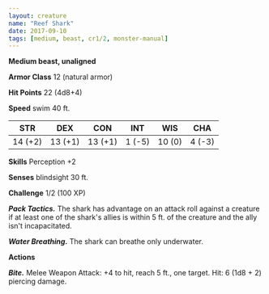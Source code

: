 ```yaml
---
layout: creature
name: "Reef Shark"
date: 2017-09-10
tags: [medium, beast, cr1/2, monster-manual]
---
```


**Medium beast, unaligned**

**Armor Class** 12 (natural armor)

**Hit Points** 22 (4d8+4)

**Speed** swim 40 ft.

|   STR   |   DEX   |   CON   |   INT   |   WIS   |   CHA   |
|:-----:|:-----:|:-----:|:-----:|:-----:|:-----:|
| 14 (+2) | 13 (+1) | 13 (+1) | 1 (-5) | 10 (0) | 4 (-3) |

**Skills** Perception +2

**Senses** blindsight 30 ft.

**Challenge** 1/2 (100 XP)

***Pack Tactics.*** The shark has advantage on an attack roll against a creature if at least one of the shark's allies is within 5 ft. of the creature and the ally isn't incapacitated.

***Water Breathing.*** The shark can breathe only underwater.

**Actions**

***Bite.*** Melee Weapon Attack: +4 to hit, reach 5 ft., one target. Hit: 6 (1d8 + 2) piercing damage.

